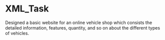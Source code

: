 # XML_Task

Designed a basic website for an online vehicle shop which consists the detailed information, features, quantity, and so on about the different types of vehicles.

